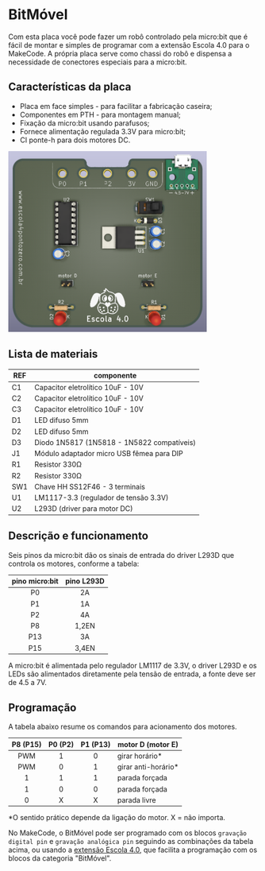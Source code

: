 # BitMóvel
Com esta placa você pode fazer um robô controlado pela micro:bit que é fácil de montar e simples de programar com a extensão Escola 4.0 para o MakeCode. A própria placa serve como chassi do robô e dispensa a necessidade de conectores especiais para a micro:bit.

## Características da placa
- Placa em face simples - para facilitar a fabricação caseira;
- Componentes em PTH - para montagem manual;
- Fixação da micro:bit usando parafusos;
- Fornece alimentação regulada 3.3V para micro:bit;
- CI ponte-h para dois motores DC.

<img src="https://github.com/Escola-4-0/bitmovel/blob/main/3d-rend.png" width="400">

## Lista de materiais

REF | componente
-- | --
C1 | Capacitor eletrolítico 10uF - 10V |
C2 | Capacitor eletrolítico 10uF - 10V |
C3 | Capacitor eletrolítico 10uF - 10V |
D1 | LED difuso 5mm
D2 | LED difuso 5mm
D3 | Diodo 1N5817 (1N5818 - 1N5822 compatíveis)
J1 | Módulo adaptador micro USB fêmea para DIP
R1 | Resistor 330Ω
R2 | Resistor 330Ω
SW1 | Chave HH SS12F46 - 3 terminais
U1 | LM1117-3.3 (regulador de tensão 3.3V)
U2 | L293D (driver para motor DC)


## Descrição e funcionamento
Seis pinos da micro:bit dão os sinais de entrada do driver L293D que controla os motores, conforme a tabela: 

pino micro:bit | pino L293D
:--: | :--:
P0 | 2A
P1 | 1A
P2 | 4A
P8 | 1,2EN
P13 | 3A
P15 | 3,4EN

A micro:bit é alimentada pelo regulador LM1117 de 3.3V, o driver L293D e os LEDs são alimentados diretamente pela tensão de entrada, a fonte deve ser de 4.5 a 7V.


## Programação
A tabela abaixo resume os comandos para acionamento dos motores.

P8 (P15) | P0 (P2) | P1 (P13) | motor D (motor E)
:--: | :--: | :--: | --
PWM | 1 | 0 | girar horário*
PWM | 0 | 1 | girar anti-horário*
1 | 1 | 1 | parada forçada
1 | 0 | 0 | parada forçada
0 | X | X | parada livre

*O sentido prático depende da ligação do motor. X = não importa.

No MakeCode, o BitMóvel pode ser programado com os blocos `gravação digital pin` e `gravação analógica pin` seguindo as combinações da tabela acima,
ou usando a [extensão Escola 4.0](https://github.com/Escola-4-0/pxt-Escola_4pontozero), que facilita a programação com os blocos da categoria "BitMóvel".
